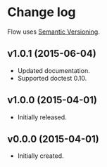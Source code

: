 # Change log

Flow uses [Semantic Versioning][].

## v1.0.1 (2015-06-04)

-   Updated documentation.
-   Supported doctest 0.10.

## v1.0.0 (2015-04-01)

-   Initially released.

## v0.0.0 (2015-04-01)

-   Initially created.

[semantic versioning]: http://semver.org/spec/v2.0.0.html
